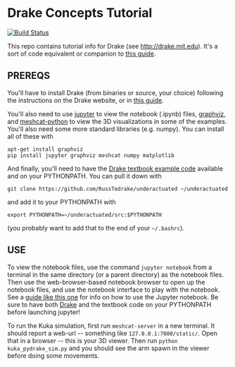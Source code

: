 # Drake Concepts Tutorial

[![Build Status](https://travis-ci.org/gizatt/drake_periscope_tutorial.svg?branch=master)](https://travis-ci.org/gizatt/drake_periscope_tutorial)

This repo contains tutorial info for Drake (see http://drake.mit.edu). It's a sort of code equivalent or companion to [this guide](https://docs.google.com/document/d/16gUlJtwtPeNNLs7vk6IbuXXYKyJTdhoEt8BnXbWg52Y/edit?usp=sharing).

## PREREQS

You'll have to install Drake (from binaries or source, your choice) following the instructions on the Drake website, or in [this guide](https://docs.google.com/document/d/16gUlJtwtPeNNLs7vk6IbuXXYKyJTdhoEt8BnXbWg52Y/edit?usp=sharing).

You'll also need to use [jupyter](http://jupyter-notebook-beginner-guide.readthedocs.io/en/latest/what_is_jupyter.html) to view the notebook (.ipynb) files, [graphviz](https://pypi.org/project/graphviz/), and [meshcat-python](https://github.com/rdeits/meshcat-python) to view the 3D visualizations in some of the examples. You'll also need some more standard libraries (e.g. numpy). You can install all of these with

```
apt-get install graphviz
pip install jupyter graphviz meshcat numpy matplotlib
```

And finally, you'll need to have the [Drake textbook example code](https://github.com/RussTedrake/underactuated) available and on your PYTHONPATH. You can pull it down with

```
git clone https://github.com/RussTedrake/underactuated ~/underactuated
```

and add it to your PYTHONPATH with

```
export PYTHONPATH=~/underactuated/src:$PYTHONPATH
```

(you probably want to add that to the end of your `~/.bashrc`).

## USE

To view the notebook files, use the command `jupyter notebook` from a terminal in the same directory (or a parent directory) as the notebook files. Then use the web-browser-based notebook browser to open up the notebook files, and use the notebook interface to play with the notebook. See a [guide like this one](http://jupyter-notebook-beginner-guide.readthedocs.io/en/latest/what_is_jupyter.html) for info on how to use the Jupyter notebook. Be sure to have both [Drake](http://drake.mit.edu/python_bindings.html) and the textbook code on your PYTHONPATH before launching jupyter!

To run the Kuka simulation, first run `meshcat-server` in a new terminal. It should report a web-url -- something like `127.0.0.1:7000/static/`. Open that in a browser -- this is your 3D viewer. Then run `python kuka_pydrake_sim.py` and you should see the arm spawn in the viewer before doing some movements.
